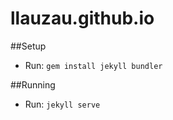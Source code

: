 llauzau.github.io
====================

##Setup
- Run: `gem install jekyll bundler`

##Running
- Run: `jekyll serve`
